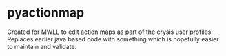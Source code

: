 # pyactionmap
Created for MWLL to edit action maps as part of the crysis user profiles. Replaces earlier java based code with something which is hopefully easier to maintain and validate. 
